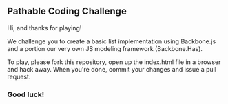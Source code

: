 ## Pathable Coding Challenge

Hi, and thanks for playing! 

We challenge you to create a basic list implementation using Backbone.js and a portion our very own JS modeling framework (Backbone.Has). 

To play, please fork this repository, open up the index.html file in a browser and hack away. When you're done, commit your changes and issue a pull request. 

### Good luck! 
